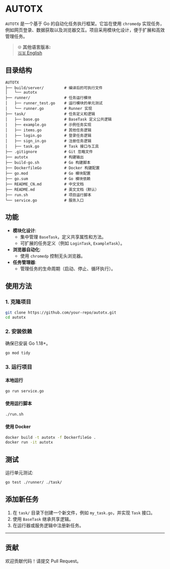 
# AUTOTX

`AUTOTX` 是一个基于 Go 的自动化任务执行框架。它旨在使用 `chromedp` 实现任务，例如网页登录、数据获取以及浏览器交互。项目采用模块化设计，便于扩展和高效管理任务。

> 🌐 **其他语言版本:**  
> [🇬🇧 English](./README.md)

## 目录结构

```
AUTOTX
├── build/server/         # 编译后的可执行文件
│   └── autotx
├── runner/               # 任务运行模块
│   ├── runner_test.go    # 运行模块的单元测试
│   └── runner.go         # Runner 实现
├── task/                 # 任务定义和逻辑
│   ├── base.go           # BaseTask 定义公共逻辑
│   ├── example.go        # 示例任务实现
│   ├── items.go          # 其他任务逻辑
│   ├── login.go          # 登录任务逻辑
│   ├── sign_in.go        # 注册任务逻辑
│   ├── task.go           # Task 接口与工具
├── .gitignore            # Git 忽略文件
├── autotx                # 构建输出
├── build-go.sh           # Go 构建脚本
├── DockerfileGo          # Docker 构建配置
├── go.mod                # Go 模块配置
├── go.sum                # Go 模块依赖
├── README_CN.md          # 中文文档
├── README.md             # 英文文档（默认）
├── run.sh                # 项目运行脚本
└── service.go            # 服务入口
```

## 功能

- **模块化设计**:
  - 集中管理 `BaseTask`，定义共享属性和方法。
  - 可扩展的任务定义（例如 `LoginTask`, `ExampleTask`）。
- **浏览器自动化**:
  - 使用 `chromedp` 控制无头浏览器。
- **任务管理器**:
  - 管理任务的生命周期（启动、停止、循环执行）。

## 使用方法

### 1. 克隆项目
```bash
git clone https://github.com/your-repo/autotx.git
cd autotx
```

### 2. 安装依赖
确保已安装 Go 1.18+。
```bash
go mod tidy
```

### 3. 运行项目

#### 本地运行
```bash
go run service.go
```

#### 使用运行脚本
```bash
./run.sh
```

#### 使用 Docker
```bash
docker build -t autotx -f DockerfileGo .
docker run -it autotx
```

## 测试

运行单元测试:
```bash
go test ./runner/ ./task/
```

## 添加新任务

1. 在 `task/` 目录下创建一个新文件，例如 `my_task.go`，并实现 `Task` 接口。
2. 使用 `BaseTask` 继承共享逻辑。
3. 在运行器或服务逻辑中注册新任务。

---

## 贡献

欢迎贡献代码！请提交 Pull Request。
